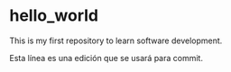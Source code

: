 # hello_world
This is my first repository to learn software development.

Esta línea es una edición que se usará para commit. 
